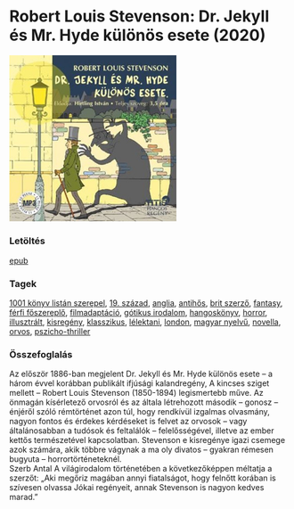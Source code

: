 # <a name="id_615">Robert Louis Stevenson: Dr. Jekyll és Mr. Hyde különös esete (2020)</a>
<img src="https://github.com/BercziSandor/calibre_lib/raw/main/libs/main/Robert%20Louis%20Stevenson/Dr.%20Jekyll%20es%20Mr.%20Hyde%20kulonos%20eset%20%28615%29/cover.jpg" alt="cover" width="300"/>

### Letöltés
[epub](https://github.com/BercziSandor/calibre_lib/raw/main/libs/main/Robert%20Louis%20Stevenson/Dr.%20Jekyll%20es%20Mr.%20Hyde%20kulonos%20eset%20%28615%29/Dr.%20Jekyll%20es%20Mr.%20Hyde%20kulonos%20-%20Robert%20Louis%20Stevenson.epub)

### Tagek
[1001 könyv listán szerepel](https://github.com/berczisandor/calibre_lib/libs/main/_tags/1001%20k%c3%b6nyv%20list%c3%a1n%20szerepel.md), [19. század](https://github.com/berczisandor/calibre_lib/libs/main/_tags/19.%20sz%c3%a1zad.md), [anglia](https://github.com/berczisandor/calibre_lib/libs/main/_tags/anglia.md), [antihős](https://github.com/berczisandor/calibre_lib/libs/main/_tags/antih%c5%91s.md), [brit szerző](https://github.com/berczisandor/calibre_lib/libs/main/_tags/brit%20szerz%c5%91.md), [fantasy](https://github.com/berczisandor/calibre_lib/libs/main/_tags/fantasy.md), [férfi főszereplő](https://github.com/berczisandor/calibre_lib/libs/main/_tags/f%c3%a9rfi%20f%c5%91szerepl%c5%91.md), [filmadaptáció](https://github.com/berczisandor/calibre_lib/libs/main/_tags/filmadapt%c3%a1ci%c3%b3.md), [gótikus irodalom](https://github.com/berczisandor/calibre_lib/libs/main/_tags/g%c3%b3tikus%20irodalom.md), [hangoskönyv](https://github.com/berczisandor/calibre_lib/libs/main/_tags/hangosk%c3%b6nyv.md), [horror](https://github.com/berczisandor/calibre_lib/libs/main/_tags/horror.md), [illusztrált](https://github.com/berczisandor/calibre_lib/libs/main/_tags/illusztr%c3%a1lt.md), [kisregény](https://github.com/berczisandor/calibre_lib/libs/main/_tags/kisreg%c3%a9ny.md), [klasszikus](https://github.com/berczisandor/calibre_lib/libs/main/_tags/klasszikus.md), [lélektani](https://github.com/berczisandor/calibre_lib/libs/main/_tags/l%c3%a9lektani.md), [london](https://github.com/berczisandor/calibre_lib/libs/main/_tags/london.md), [magyar nyelvű](https://github.com/berczisandor/calibre_lib/libs/main/_tags/magyar%20nyelv%c5%b1.md), [novella](https://github.com/berczisandor/calibre_lib/libs/main/_tags/novella.md), [orvos](https://github.com/berczisandor/calibre_lib/libs/main/_tags/orvos.md), [pszicho-thriller](https://github.com/berczisandor/calibre_lib/libs/main/_tags/pszicho-thriller.md)

### Összefoglalás
<div>
<p>Az először 1886-ban megjelent Dr. Jekyll és Mr. Hyde különös esete – a három évvel korábban publikált ifjúsági kalandregény, A kincses sziget mellett – Robert Louis Stevenson (1850-1894) legismertebb műve. Az önmagán kísérletező orvosról és az általa létrehozott második – gonosz – énjéről szóló rémtörténet azon túl, hogy rendkívül izgalmas olvasmány, nagyon fontos és érdekes kérdéseket is felvet az orvosok – vagy általánosabban a tudósok és feltalálók – felelősségével, illetve az ember kettős természetével kapcsolatban. Stevenson e kisregénye igazi csemege azok számára, akik többre vágynak a ma oly divatos – gyakran rémesen bugyuta – horrortörténeteknél.<br>Szerb Antal A világirodalom történetében a következőképpen méltatja a szerzőt: „Aki megőriz magában annyi fiatalságot, hogy felnőtt korában is szívesen olvassa Jókai regényeit, annak Stevenson is nagyon kedves marad.”</p></div>


